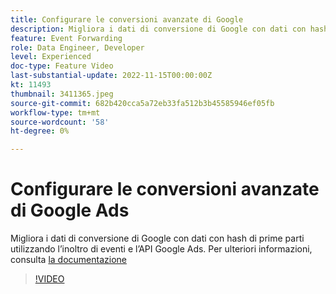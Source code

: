 ```yaml
---
title: Configurare le conversioni avanzate di Google
description: Migliora i dati di conversione di Google con dati con hash di prime parti utilizzando l’inoltro di eventi e l’API Google Ads.
feature: Event Forwarding
role: Data Engineer, Developer
level: Experienced
doc-type: Feature Video
last-substantial-update: 2022-11-15T00:00:00Z
kt: 11493
thumbnail: 3411365.jpeg
source-git-commit: 682b420cca5a72eb33fa512b3b45585946ef05fb
workflow-type: tm+mt
source-wordcount: '58'
ht-degree: 0%

---
```



# Configurare le conversioni avanzate di Google Ads

Migliora i dati di conversione di Google con dati con hash di prime parti utilizzando l’inoltro di eventi e l’API Google Ads. Per ulteriori informazioni, consulta [la documentazione](https://experienceleague.adobe.com/docs/experience-platform/tags/extensions/adobe/google-ads-enhanced-conversions/overview.html)

>[!VIDEO](https://video.tv.adobe.com/v/3411365/?quality=12&learn=on)
